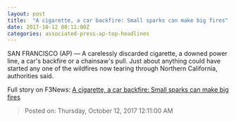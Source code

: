 ```yaml
---
layout: post
title:  "A cigarette, a car backfire: Small sparks can make big fires"
date: 2017-10-12 00:11:00Z
categories: associated-press-ap-top-headlines
---
```


SAN FRANCISCO (AP) — A carelessly discarded cigarette, a downed power line, a car's backfire or a chainsaw's pull. Just about anything could have started any one of the wildfires now tearing through Northern California, authorities said.


Full story on F3News: [A cigarette, a car backfire: Small sparks can make big fires](http://www.f3nws.com/n/2ajzrC)

> Posted on: Thursday, October 12, 2017 12:11:00 AM
